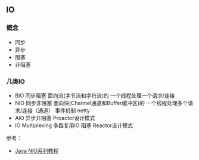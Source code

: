 ## IO
### 概念
- 同步
- 异步
- 阻塞
- 非阻塞

### 几类IO
- BIO 同步阻塞 面向流(字节流和字符流)的 一个线程处理一个请求/连接
- NIO 同步非阻塞 面向块(Channel通道和Buffer缓冲区)的 一个线程处理多个请求/连接（通道） 事件机制
      netty
- AIO 异步非阻塞 Proactor设计模式
- IO Multiplexing 多路复用IO 阻塞 Reactor设计模式


参考：
- [Java NIO系列教程](https://ifeve.com/java-nio-all/)

